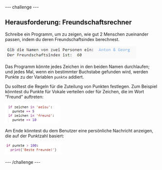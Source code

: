 \--- challenge \---

## Herausforderung: Freundschaftsrechner

Schreibe ein Programm, um zu zeigen, wie gut 2 Menschen zueinander passen, indem du deren Freundschaftsindex berechnest.

![Screenshot](images/messages-friends.png)

Das Programm könnte jedes Zeichen in den beiden Namen durchlaufen; und jedes Mal, wenn ein bestimmter Buchstabe gefunden wird, werden Punkte zu der Variablen `punkte` addiert.

Du solltest die Regeln für die Zuteilung von Punkten festlegen. Zum Beispiel könntest du Punkte für Vokale verteilen oder für Zeichen, die im Wort “Freund” auftreten:

![Screenshot](images/messages-friends-code.png)

Am Ende könntest du dem Benutzer eine persönliche Nachricht anzeigen, die auf der Punktzahl basiert:

![Screenshot](images/messages-best-friends.png)

\--- /challenge \---